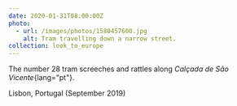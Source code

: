 ```yaml
---
date: 2020-01-31T08:00:00Z
photo:
  - url: /images/photos/1580457600.jpg
    alt: Tram travelling down a narrow street.
collection: look_to_europe
---
```

The number 28 tram screeches and rattles along *Calçada de São Vicente*{lang="pt"}.

Lisbon, Portugal (September 2019)
